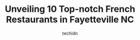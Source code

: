 ---
layout: ampstory
image: https://i0.wp.com/www.depkes.org/wp-content/uploads/2023/06/french-restaurants-0-in-fayetteville-nc-1685838561.jpeg?resize=640,853
author: techidn
featured: false
description: Discover the impressive array of French Restaurants options in Fayetteville NC, where you can find 10 of the largest French Restaurants establishments in the area. From renowned classics to 
title: Unveiling 10 Top-notch French Restaurants in Fayetteville NC
cover:
   title: Unveiling 10 Top-notch French Restaurants in Fayetteville NC
   subtitle: Rickpate
   background: https://www.depkes.org/wp-content/uploads/2023/06/french-restaurants-0-in-fayetteville-nc-1685838561.jpeg

pages: 
 - layout: thirds
   top: <h1>#1 Pierros Italian Bistro</h1>
   bottom: "<p>Casual atmosphere, patrons were enjoying cocktails, apps, and each others company.There is an outdoor area under cover to dine as well. The food was great, so flavourful.</p>"
   background: https://www.depkes.org/wp-content/uploads/2023/06/french-restaurants-1-in-fayetteville-nc-1685838562.jpeg
   backgroundblur: true
 - layout: thirds
   top: <h1>#2 First Watch</h1>
   bottom: "<p>My man took me here for a birthday breakfast that was out of this world. Our server, Suzanna was absolutely amazing! She helped me with a few menu items and answered all </p>"
   background: https://www.depkes.org/wp-content/uploads/2023/06/french-restaurants-2-in-fayetteville-nc-1685838562.jpeg
   cta:
      link: https://www.depkes.org/blog/unveiling-10-top-notch-french-restaurants-in-fayetteville-nc/
      text: Unveiling 10 Top-notch French Restaurants in Fayetteville NC
 - layout: thirds
   top: <h1>#3 Rainbow Restaurant</h1>
   bottom: "<p>3708 Ramsey St, Fayetteville, NC 28311, United States</p>"
   background: https://www.depkes.org/wp-content/uploads/2023/06/french-restaurants-3-in-fayetteville-nc-1685838563.jpeg
   cta:
      link: https://www.depkes.org/blog/unveiling-10-top-notch-french-restaurants-in-fayetteville-nc/
      text: Unveiling 10 Top-notch French Restaurants in Fayetteville NC
 - layout: thirds
   top: <h1>#4 Olea Mediterranean Kitchen</h1>
   bottom: "<p>1992 Skibo Rd, Fayetteville, NC 28314, United States</p>"
   background: https://images.unsplash.com/photo-1518640467707-6811f4a6ab73?ixlib=rb-4.0.3&ixid=MnwxMjA3fDB8MHxwaG90by1wYWdlfHx8fGVufDB8fHx8&auto=format&fit=crop&w=640&h=853&q=80
   cta:
      link: https://www.depkes.org/blog/unveiling-10-top-notch-french-restaurants-in-fayetteville-nc/
      text: Unveiling 10 Top-notch French Restaurants in Fayetteville NC
 - layout: thirds
   top: <h1>#5 Antonellas Italian Ristorante</h1>
   bottom: "<p>300 Hay St, Fayetteville, NC 28301, United States</p>"
   background: https://images.unsplash.com/photo-1549241520-425e3dfc01cb?ixlib=rb-4.0.3&ixid=MnwxMjA3fDB8MHxwaG90by1wYWdlfHx8fGVufDB8fHx8&auto=format&fit=crop&w=640&h=853&q=80
   cta:
      link: https://www.depkes.org/blog/unveiling-10-top-notch-french-restaurants-in-fayetteville-nc/
      text: Unveiling 10 Top-notch French Restaurants in Fayetteville NC
 - layout: thirds
   top: <h1>#6 Circa 1800</h1>
   bottom: "<p>108 Person St, Fayetteville, NC 28301, United States</p>"
   background: https://images.unsplash.com/photo-1533998839656-76f5e4b2bccb?ixlib=rb-4.0.3&ixid=MnwxMjA3fDB8MHxwaG90by1wYWdlfHx8fGVufDB8fHx8&auto=format&fit=crop&w=640&h=853&q=80
   cta:
      link: https://www.depkes.org/blog/unveiling-10-top-notch-french-restaurants-in-fayetteville-nc/
      text: Unveiling 10 Top-notch French Restaurants in Fayetteville NC
 - layout: thirds
   top: <h1>#7 The Friends Table</h1>
   bottom: "<p>225 Green St Suite 100, Fayetteville, NC 28301, United States</p>"
   background: https://images.unsplash.com/photo-1552083974-186346191183?ixlib=rb-4.0.3&ixid=MnwxMjA3fDB8MHxwaG90by1wYWdlfHx8fGVufDB8fHx8&auto=format&fit=crop&w=640&h=853&q=80
   cta:
      link: https://www.depkes.org/blog/unveiling-10-top-notch-french-restaurants-in-fayetteville-nc/
      text: Unveiling 10 Top-notch French Restaurants in Fayetteville NC
 - layout: thirds
   middle: Continue reading...
   background: https://images.unsplash.com/photo-1553949345-eb786bb3f7ba?ixlib=rb-4.0.3&ixid=MnwxMjA3fDB8MHxwaG90by1wYWdlfHx8fGVufDB8fHx8&auto=format&fit=crop&w=640&h=853&q=80
   cta:
      link: https://www.depkes.org/blog/unveiling-10-top-notch-french-restaurants-in-fayetteville-nc/
      text: Unveiling 10 Top-notch French Restaurants in Fayetteville NC
      
---